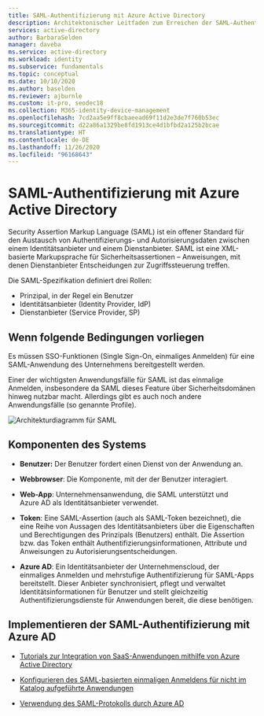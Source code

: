 ```yaml
---
title: SAML-Authentifizierung mit Azure Active Directory
description: Architektonischer Leitfaden zum Erreichen der SAML-Authentifizierung mit Azure Active Directory
services: active-directory
author: BarbaraSelden
manager: daveba
ms.service: active-directory
ms.workload: identity
ms.subservice: fundamentals
ms.topic: conceptual
ms.date: 10/10/2020
ms.author: baselden
ms.reviewer: ajburnle
ms.custom: it-pro, seodec18
ms.collection: M365-identity-device-management
ms.openlocfilehash: 7cd2aa5e9ff8cbaeead69f11d2e3de7f760b53ec
ms.sourcegitcommit: d22a86a1329be8fd1913ce4d1bfbd2a125b2bcae
ms.translationtype: HT
ms.contentlocale: de-DE
ms.lasthandoff: 11/26/2020
ms.locfileid: "96168643"
---
```

# <a name="saml-authentication-with-azure-active-directory"></a>SAML-Authentifizierung mit Azure Active Directory

Security Assertion Markup Language (SAML) ist ein offener Standard für den Austausch von Authentifizierungs- und Autorisierungsdaten zwischen einem Identitätsanbieter und einem Dienstanbieter. SAML ist eine XML-basierte Markupsprache für Sicherheitsassertionen – Anweisungen, mit denen Dienstanbieter Entscheidungen zur Zugriffssteuerung treffen. 

Die SAML-Spezifikation definiert drei Rollen:

* Prinzipal, in der Regel ein Benutzer
* Identitätsanbieter (Identity Provider, IdP)
* Dienstanbieter (Service Provider, SP)


## <a name="use-when"></a>Wenn folgende Bedingungen vorliegen

Es müssen SSO-Funktionen (Single Sign-On, einmaliges Anmelden) für eine SAML-Anwendung des Unternehmens bereitgestellt werden.

Einer der wichtigsten Anwendungsfälle für SAML ist das einmalige Anmelden, insbesondere da SAML dieses Feature über Sicherheitsdomänen hinweg nutzbar macht. Allerdings gibt es auch noch andere Anwendungsfälle (so genannte Profile). 

![Architekturdiagramm für SAML](./media/authentication-patterns/saml-auth.png)

## <a name="components-of-system"></a>Komponenten des Systems

* **Benutzer:** Der Benutzer fordert einen Dienst von der Anwendung an.

* **Webbrowser**: Die Komponente, mit der der Benutzer interagiert.

* **Web-App**: Unternehmensanwendung, die SAML unterstützt und Azure AD als Identitätsanbieter verwendet.

* **Token**: Eine SAML-Assertion (auch als SAML-Token bezeichnet), die eine Reihe von Aussagen des Identitätsanbieters über die Eigenschaften und Berechtigungen des Prinzipals (Benutzers) enthält. Die Assertion bzw. das Token enthält Authentifizierungsinformationen, Attribute und Anweisungen zu Autorisierungsentscheidungen.

* **Azure AD**: Ein Identitätsanbieter der Unternehmenscloud, der einmaliges Anmelden und mehrstufige Authentifizierung für SAML-Apps bereitstellt. Dieser Anbieter synchronisiert, pflegt und verwaltet Identitätsinformationen für Benutzer und stellt gleichzeitig Authentifizierungsdienste für Anwendungen bereit, die diese benötigen. 

## <a name="implement-saml-authentication-with-azure-ad"></a>Implementieren der SAML-Authentifizierung mit Azure AD

* [Tutorials zur Integration von SaaS-Anwendungen mithilfe von Azure Active Directory](../saas-apps/tutorial-list.md) 

* [Konfigurieren des SAML-basierten einmaligen Anmeldens für nicht im Katalog aufgeführte Anwendungen](../manage-apps/add-application-portal.md) 

* [Verwendung des SAML-Protokolls durch Azure AD](../develop/active-directory-saml-protocol-reference.md)